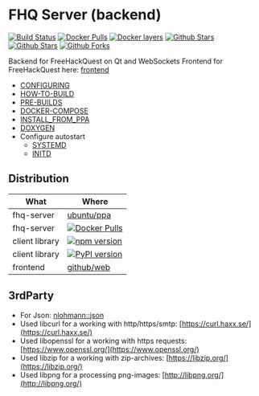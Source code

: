 # FHQ Server (backend)

[![Build Status](https://travis-ci.org/freehackquest/fhq-server.svg?branch=master)](https://travis-ci.org/freehackquest/fhq-server) [![Docker Pulls](https://img.shields.io/docker/pulls/freehackquest/fhq-server.svg)](https://hub.docker.com/r/freehackquest/fhq-server/) [![Docker layers](https://images.microbadger.com/badges/image/freehackquest/fhq-server.svg)](https://microbadger.com/images/freehackquest/fhq-server) [![Github Stars](https://img.shields.io/github/stars/freehackquest/fhq-server.svg?label=github%20%E2%98%85)](https://github.com/freehackquest/fhq-server/) [![Github Stars](https://img.shields.io/github/contributors/freehackquest/fhq-server.svg)](https://github.com/freehackquest/fhq-server/) [![Github Forks](https://img.shields.io/github/forks/freehackquest/fhq-server.svg?label=github%20forks)](https://github.com/freehackquest/fhq-server/)


Backend for FreeHackQuest on Qt and WebSockets
Frontend for FreeHackQuest here: [frontend](https://github.com/freehackquest/frontend)

* [CONFIGURING](https://github.com/freehackquest/fhq-server/tree/master/install/CONFIGURING.md)
* [HOW-TO-BUILD](https://github.com/freehackquest/fhq-server/tree/master/install/HOW-TO-BUILD.md)
* [PRE-BUILDS](https://github.com/freehackquest/fhq-server/tree/master/install/PRE-BUILDS.md)
* [DOCKER-COMPOSE](https://github.com/freehackquest/fhq-server/tree/master/install/DOCKER_COMPOSE)
* [INSTALL_FROM_PPA](https://github.com/freehackquest/fhq-server/tree/master/install/INSTALL_FROM_PPA.md)
* [DOXYGEN](https://freehackquest.com/doxygen/)
* Configure autostart
	* [SYSTEMD](install/SYSTEMD.md)
	* [INITD](install/INITD.md)

## Distribution

| What           | Where         |
| -------------- | ------------- |
| fhq-server     | [ubuntu/ppa](https://launchpad.net/~freehackquest/+archive/ubuntu/fhq-server)  |
| fhq-server     | [![Docker Pulls](https://img.shields.io/docker/pulls/freehackquest/fhq-server.svg)](https://hub.docker.com/r/freehackquest/fhq-server/)  |
| client library | [![npm version](https://badge.fury.io/js/libfhqcli-web-js.svg)](https://badge.fury.io/js/libfhqcli-web-js) |
| client library | [![PyPI version](https://badge.fury.io/py/libfhqcli.svg)](https://badge.fury.io/py/libfhqcli) |
| frontend       | [github/web](https://github.com/freehackquest/frontend) |

## 3rdParty

* For Json: [nlohmann::json](https://github.com/nlohmann/json)
* Used libcurl for a working with http/https/smtp: [https://curl.haxx.se/](https://curl.haxx.se/)
* Used libopenssl for a working with https requests: [https://www.openssl.org/](https://www.openssl.org/)
* Used libzip for a working with zip-archives: [https://libzip.org/](https://libzip.org/)
* Used libpng for a processing png-images: [http://libpng.org/](http://libpng.org/)
